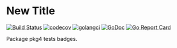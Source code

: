 # New Title

[![Build Status](https://travis-ci.org/./testdata/pkg4_badges.svg?branch=master)](https://travis-ci.org/./testdata/pkg4_badges)
[![codecov](https://codecov.io/gh/./testdata/pkg4_badges/branch/master/graph/badge.svg)](https://codecov.io/gh/./testdata/pkg4_badges)
[![golangci](https://golangci.com/badges/./testdata/pkg4_badges.svg)](https://golangci.com/r/./testdata/pkg4_badges)
[![GoDoc](https://pkg.go.dev/badge/pkgsite/pkg.svg)](https://pkg.go.dev/./testdata/pkg4_badges)
[![Go Report Card](https://goreportcard.com/badge/./testdata/pkg4_badges)](https://goreportcard.com/report/./testdata/pkg4_badges)

Package pkg4 tests badges.
